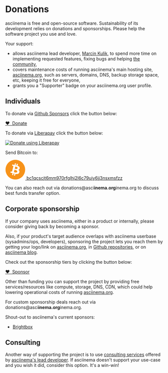 # Donations

asciinema is free and open-source software. Sustainability of its development
relies on donations and sponsorships. Please help the software project you use
and love.

Your support:

- allows asciinema lead developer, [Marcin Kulik](https://hachyderm.io/@ku1ik),
  to spend more time on implementing requested features, fixing bugs and helping
  [the community](community.md),
- covers maintenance costs of running asciinema's main hosting site,
  [asciinema.org](https://asciinema.org), such as servers, domains, DNS, backup
  storage space, etc, keeping it free for everyone,
- grants you a "Supporter" badge on your asciinema.org user profile.

## Individuals

To donate via [Github Sponsors](https://github.com/sponsors) click the button below:

<a href="https://github.com/sponsors/ku1ik" class="btn-gh-sponsors">
  ❤️&nbsp;&nbsp;Donate
</a>

To donate via [Liberapay](https://liberapay.com/) click the button below:

<a href="https://liberapay.com/ku1ik/donate">
  <img alt="Donate using Liberapay" src="https://liberapay.com/assets/widgets/donate.svg">
</a>

Send Bitcoin to:

<a
href="bitcoin:bc1qcscjt6mm970rfglhj2l6c79ujy6jj3nsxmsfzz?message=asciinema%20donation"
class="bitcoin-logo"><img alt="Bitcoin logo" src="/assets/bitcoin-logo.png">
bc1qcscjt6mm970rfglhj2l6c79ujy6jj3nsxmsfzz</a>

You can also reach out via <span
class="email">donations@asci<b>inema.org</b>inema.org</span> to discuss best
funds transfer option.

## Corporate sponsorship

If your company uses asciinema, either in a product or internally, please
consider giving back by becoming a sponsor.

Also, if your product's target audience overlaps with asciinema userbase
(sysadmins/ops, developers), sponsoring the project lets you reach them by
getting your logo/link on [asciinema.org](https://asciinema.org), in [Github
repositories](https://github.com/asciinema), or on [asciinema
blog](https://blog.asciinema.org).

Check out the sponsorship tiers by clicking the button below:

<a href="https://github.com/sponsors/ku1ik" class="btn-gh-sponsors">
  ❤️&nbsp;&nbsp;Sponsor
</a>

Other than funding you can support the project by providing free
services/resources like compute, storage, DNS, CDN, which could help lowering
operational costs of running [asciinema.org](https://asciinema.org).

For custom sponsorship deals reach out via <span
class="email">donations@asci<b>inema.org</b>inema.org</span>.

Shout-out to asciinema's current sponsors:

- [Brightbox](https://www.brightbox.com/)

## Consulting

Another way of supporting the project is to use [consulting
services](consulting.md) offered by [asciinema's lead
developer](https://hachyderm.io/@ku1ik). If asciinema doesn't support your
use-case and you wish it did, consider this option. It's a win-win!
